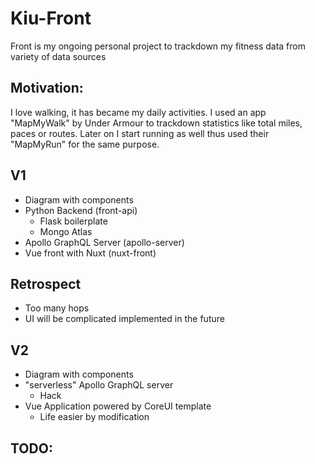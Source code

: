 # Kiu-Front
Front is my ongoing personal project to trackdown my fitness data from variety of data sources

## Motivation:
I love walking, it has became my daily activities. I used an app "MapMyWalk" by Under Armour to trackdown statistics like total miles, paces or routes. Later on I start running as well thus used their "MapMyRun" for the same purpose. 

## V1
- Diagram with components
- Python Backend (front-api)
  - Flask boilerplate
  - Mongo Atlas
- Apollo GraphQL Server (apollo-server)
- Vue front with Nuxt (nuxt-front)
## Retrospect
- Too many hops
- UI will be complicated implemented in the future

## V2
- Diagram with components
- "serverless" Apollo GraphQL server
  - Hack
- Vue Application powered by CoreUI template
  - Life easier by modification
  
## TODO:
